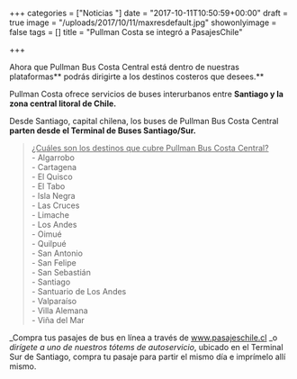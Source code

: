 +++
categories = ["Noticias "]
date = "2017-10-11T10:50:59+00:00"
draft = true
image = "/uploads/2017/10/11/maxresdefault.jpg"
showonlyimage = false
tags = []
title = "Pullman Costa se integró a PasajesChile"

+++


Ahora que Pullman Bus Costa Central está dentro de nuestras plataformas** podrás dirigirte a los destinos costeros que desees.**

Pullman Costa ofrece servicios de buses interurbanos entre **Santiago y la zona central litoral de Chile.**

Desde Santiago, capital chilena, los buses de Pullman Bus Costa Central **parten desde el Terminal de Buses Santiago/Sur.**

<blockquote><u>¿Cuáles son los destinos que cubre Pullman Bus Costa Central?<br></u><span style="font-style: normal;">-	Algarrobo<br>-	Cartagena<br>-	El Quisco<br>-	El Tabo<br>-	Isla Negra<br>-	Las Cruces<br>-	Limache<br>-	Los Andes<br>-	Oimué<br>-	Quilpué<br>-	San Antonio<br>-	San Felipe<br>-	San Sebastián<br>-	Santiago<br>-	Santuario de Los Andes<br>-	Valparaíso<br>-	Villa Alemana<br>-	Viña del Mar</span></blockquote>

_Compra tus pasajes de bus en línea a través de www.pasajeschile.cl _o _dirígete a uno de nuestros tótems de autoservicio_, ubicado en el Terminal Sur de Santiago, compra tu pasaje para partir el mismo día e imprímelo allí mismo.